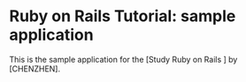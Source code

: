 # Ruby on Rails Tutorial: sample application

This is the sample application for
the [Study Ruby on Rails ]
by [CHENZHEN].